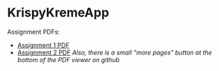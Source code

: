 # KrispyKremeApp

Assignment PDFs:
- [Assignment 1 PDF](https://github.com/B00140931/KrispyKremeApp/blob/main/Assignment%201.pdf)
- [Assignment 2 PDF](https://github.com/B00140931/KrispyKremeApp/blob/main/Assignment%202.pdf)
_Also, there is a small "more pages" button at the bottom of the PDF viewer on github_
